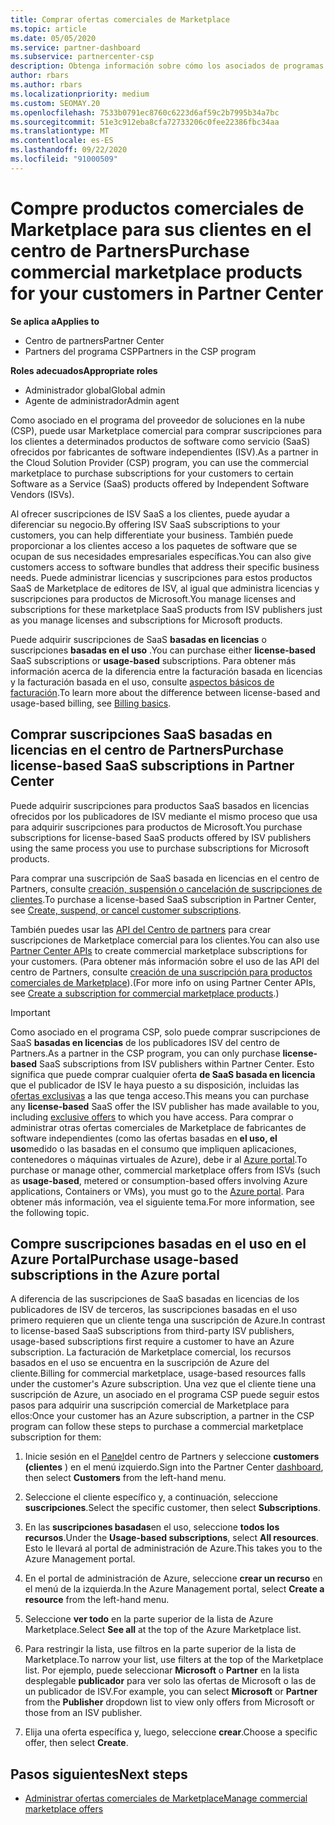 ```yaml
---
title: Comprar ofertas comerciales de Marketplace
ms.topic: article
ms.date: 05/05/2020
ms.service: partner-dashboard
ms.subservice: partnercenter-csp
description: Obtenga información sobre cómo los asociados de programas de CSP pueden usar el Marketplace del centro de partners para realizar compras de clientes de ofertas de SaaS de fabricantes de software independientes (ISV).
author: rbars
ms.author: rbars
ms.localizationpriority: medium
ms.custom: SEOMAY.20
ms.openlocfilehash: 7533b0791ec8760c6223d6af59c2b7995b34a7bc
ms.sourcegitcommit: 51e3c912eba8cfa72733206c0fee22386fbc34aa
ms.translationtype: MT
ms.contentlocale: es-ES
ms.lasthandoff: 09/22/2020
ms.locfileid: "91000509"
---
```

# <a name="purchase-commercial-marketplace-products-for-your-customers-in-partner-center"></a><span data-ttu-id="48af7-103">Compre productos comerciales de Marketplace para sus clientes en el centro de Partners</span><span class="sxs-lookup"><span data-stu-id="48af7-103">Purchase commercial marketplace products for your customers in Partner Center</span></span>

<span data-ttu-id="48af7-104">**Se aplica a**</span><span class="sxs-lookup"><span data-stu-id="48af7-104">**Applies to**</span></span>

- <span data-ttu-id="48af7-105">Centro de partners</span><span class="sxs-lookup"><span data-stu-id="48af7-105">Partner Center</span></span>
- <span data-ttu-id="48af7-106">Partners del programa CSP</span><span class="sxs-lookup"><span data-stu-id="48af7-106">Partners in the CSP program</span></span>

<span data-ttu-id="48af7-107">**Roles adecuados**</span><span class="sxs-lookup"><span data-stu-id="48af7-107">**Appropriate roles**</span></span>

- <span data-ttu-id="48af7-108">Administrador global</span><span class="sxs-lookup"><span data-stu-id="48af7-108">Global admin</span></span>
- <span data-ttu-id="48af7-109">Agente de administrador</span><span class="sxs-lookup"><span data-stu-id="48af7-109">Admin agent</span></span>

<span data-ttu-id="48af7-110">Como asociado en el programa del proveedor de soluciones en la nube (CSP), puede usar Marketplace comercial para comprar suscripciones para los clientes a determinados productos de software como servicio (SaaS) ofrecidos por fabricantes de software independientes (ISV).</span><span class="sxs-lookup"><span data-stu-id="48af7-110">As a partner in the Cloud Solution Provider (CSP) program, you can use the commercial marketplace to purchase subscriptions for your customers to certain Software as a Service (SaaS) products offered by Independent Software Vendors (ISVs).</span></span> 

<span data-ttu-id="48af7-111">Al ofrecer suscripciones de ISV SaaS a los clientes, puede ayudar a diferenciar su negocio.</span><span class="sxs-lookup"><span data-stu-id="48af7-111">By offering ISV SaaS subscriptions to your customers, you can help differentiate your business.</span></span> <span data-ttu-id="48af7-112">También puede proporcionar a los clientes acceso a los paquetes de software que se ocupan de sus necesidades empresariales específicas.</span><span class="sxs-lookup"><span data-stu-id="48af7-112">You can also give customers access to software bundles that address their specific business needs.</span></span> <span data-ttu-id="48af7-113">Puede administrar licencias y suscripciones para estos productos SaaS de Marketplace de editores de ISV, al igual que administra licencias y suscripciones para productos de Microsoft.</span><span class="sxs-lookup"><span data-stu-id="48af7-113">You manage licenses and subscriptions for these marketplace SaaS products from ISV publishers just as you manage licenses and subscriptions for Microsoft products.</span></span>

<span data-ttu-id="48af7-114">Puede adquirir suscripciones de SaaS **basadas en licencias** o suscripciones **basadas en el uso** .</span><span class="sxs-lookup"><span data-stu-id="48af7-114">You can purchase either **license-based** SaaS subscriptions or **usage-based** subscriptions.</span></span> <span data-ttu-id="48af7-115">Para obtener más información acerca de la diferencia entre la facturación basada en licencias y la facturación basada en el uso, consulte [aspectos básicos de facturación](billing-basics.md).</span><span class="sxs-lookup"><span data-stu-id="48af7-115">To learn more about the difference between license-based and usage-based billing, see [Billing basics](billing-basics.md).</span></span>

## <a name="purchase-license-based-saas-subscriptions-in-partner-center"></a><span data-ttu-id="48af7-116">Comprar suscripciones SaaS basadas en licencias en el centro de Partners</span><span class="sxs-lookup"><span data-stu-id="48af7-116">Purchase license-based SaaS subscriptions in Partner Center</span></span>

<span data-ttu-id="48af7-117">Puede adquirir suscripciones para productos SaaS basados en licencias ofrecidos por los publicadores de ISV mediante el mismo proceso que usa para adquirir suscripciones para productos de Microsoft.</span><span class="sxs-lookup"><span data-stu-id="48af7-117">You purchase subscriptions for license-based SaaS products offered by ISV publishers using the same process you use to purchase subscriptions for Microsoft products.</span></span>

<span data-ttu-id="48af7-118">Para comprar una suscripción de SaaS basada en licencias en el centro de Partners, consulte [creación, suspensión o cancelación de suscripciones de clientes](create-a-new-subscription.md#create-a-new-subscription).</span><span class="sxs-lookup"><span data-stu-id="48af7-118">To purchase a license-based SaaS subscription in Partner Center, see [Create, suspend, or cancel customer subscriptions](create-a-new-subscription.md#create-a-new-subscription).</span></span>

<span data-ttu-id="48af7-119">También puedes usar las [API del Centro de partners](/partner-center/develop/) para crear suscripciones de Marketplace comercial para los clientes.</span><span class="sxs-lookup"><span data-stu-id="48af7-119">You can also use [Partner Center APIs](/partner-center/develop/) to create commercial marketplace subscriptions for your customers.</span></span> <span data-ttu-id="48af7-120">(Para obtener más información sobre el uso de las API del centro de Partners, consulte [creación de una suscripción para productos comerciales de Marketplace](/partner-center/develop/create-subscription-azure-marketplace-products)).</span><span class="sxs-lookup"><span data-stu-id="48af7-120">(For more info on using Partner Center APIs, see [Create a subscription for commercial marketplace products](/partner-center/develop/create-subscription-azure-marketplace-products).)</span></span>

>[!IMPORTANT]
> <span data-ttu-id="48af7-121">Como asociado en el programa CSP, solo puede comprar suscripciones de SaaS **basadas en licencias** de los publicadores ISV del centro de Partners.</span><span class="sxs-lookup"><span data-stu-id="48af7-121">As a partner in the CSP program, you can only purchase **license-based** SaaS subscriptions from ISV publishers within Partner Center.</span></span> <span data-ttu-id="48af7-122">Esto significa que puede comprar cualquier oferta **de SaaS basada en licencia** que el publicador de ISV le haya puesto a su disposición, incluidas las [ofertas exclusivas](csp-commercial-marketplace-discover.md#learn-about-marketplace-exclusive-offers) a las que tenga acceso.</span><span class="sxs-lookup"><span data-stu-id="48af7-122">This means you can purchase any **license-based** SaaS offer the ISV publisher has made available to you, including [exclusive offers](csp-commercial-marketplace-discover.md#learn-about-marketplace-exclusive-offers) to which you have access.</span></span> <span data-ttu-id="48af7-123">Para comprar o administrar otras ofertas comerciales de Marketplace de fabricantes de software independientes (como las ofertas basadas en **el uso, el uso**medido o las basadas en el consumo que impliquen aplicaciones, contenedores o máquinas virtuales de Azure), debe ir al [Azure portal](https://portal.azure.com/).</span><span class="sxs-lookup"><span data-stu-id="48af7-123">To purchase or manage other, commercial marketplace offers from ISVs (such as **usage-based**, metered or consumption-based offers involving Azure applications, Containers or VMs), you must go to the [Azure portal](https://portal.azure.com/).</span></span> <span data-ttu-id="48af7-124">Para obtener más información, vea el siguiente tema.</span><span class="sxs-lookup"><span data-stu-id="48af7-124">For more information, see the following topic.</span></span>

## <a name="purchase-usage-based-subscriptions-in-the-azure-portal"></a><span data-ttu-id="48af7-125">Compre suscripciones basadas en el uso en el Azure Portal</span><span class="sxs-lookup"><span data-stu-id="48af7-125">Purchase usage-based subscriptions in the Azure portal</span></span>

<span data-ttu-id="48af7-126">A diferencia de las suscripciones de SaaS basadas en licencias de los publicadores de ISV de terceros, las suscripciones basadas en el uso primero requieren que un cliente tenga una suscripción de Azure.</span><span class="sxs-lookup"><span data-stu-id="48af7-126">In contrast to license-based SaaS subscriptions from third-party ISV publishers, usage-based subscriptions first require a customer to have an Azure subscription.</span></span> <span data-ttu-id="48af7-127">La facturación de Marketplace comercial, los recursos basados en el uso se encuentra en la suscripción de Azure del cliente.</span><span class="sxs-lookup"><span data-stu-id="48af7-127">Billing for commercial marketplace, usage-based resources falls under the customer's Azure subscription.</span></span> <span data-ttu-id="48af7-128">Una vez que el cliente tiene una suscripción de Azure, un asociado en el programa CSP puede seguir estos pasos para adquirir una suscripción comercial de Marketplace para ellos:</span><span class="sxs-lookup"><span data-stu-id="48af7-128">Once your customer has an Azure subscription, a partner in the CSP program can follow these steps to purchase a commercial marketplace subscription for them:</span></span>

1. <span data-ttu-id="48af7-129">Inicie sesión en el [Panel](https://partner.microsoft.com/dashboard)del centro de Partners y seleccione **customers (clientes** ) en el menú izquierdo.</span><span class="sxs-lookup"><span data-stu-id="48af7-129">Sign into the Partner Center [dashboard](https://partner.microsoft.com/dashboard), then select **Customers** from the left-hand menu.</span></span>

2. <span data-ttu-id="48af7-130">Seleccione el cliente específico y, a continuación, seleccione **suscripciones**.</span><span class="sxs-lookup"><span data-stu-id="48af7-130">Select the specific customer, then select **Subscriptions**.</span></span>  

3. <span data-ttu-id="48af7-131">En las **suscripciones basadas**en el uso, seleccione **todos los recursos**.</span><span class="sxs-lookup"><span data-stu-id="48af7-131">Under the **Usage-based subscriptions**, select **All resources**.</span></span> <span data-ttu-id="48af7-132">Esto le llevará al portal de administración de Azure.</span><span class="sxs-lookup"><span data-stu-id="48af7-132">This takes you to the Azure Management portal.</span></span>

4. <span data-ttu-id="48af7-133">En el portal de administración de Azure, seleccione **crear un recurso** en el menú de la izquierda.</span><span class="sxs-lookup"><span data-stu-id="48af7-133">In the Azure Management portal, select **Create a resource** from the left-hand menu.</span></span>

5. <span data-ttu-id="48af7-134">Seleccione **ver todo** en la parte superior de la lista de Azure Marketplace.</span><span class="sxs-lookup"><span data-stu-id="48af7-134">Select **See all** at the top of the Azure Marketplace list.</span></span>

6. <span data-ttu-id="48af7-135">Para restringir la lista, use filtros en la parte superior de la lista de Marketplace.</span><span class="sxs-lookup"><span data-stu-id="48af7-135">To narrow your list, use filters at the top of the Marketplace list.</span></span> <span data-ttu-id="48af7-136">Por ejemplo, puede seleccionar **Microsoft** o **Partner** en la lista desplegable **publicador** para ver solo las ofertas de Microsoft o las de un publicador de ISV.</span><span class="sxs-lookup"><span data-stu-id="48af7-136">For example, you can select **Microsoft** or **Partner** from the **Publisher** dropdown list to view only offers from Microsoft or those from an ISV publisher.</span></span>

7. <span data-ttu-id="48af7-137">Elija una oferta específica y, luego, seleccione **crear**.</span><span class="sxs-lookup"><span data-stu-id="48af7-137">Choose a specific offer, then select **Create**.</span></span>

## <a name="next-steps"></a><span data-ttu-id="48af7-138">Pasos siguientes</span><span class="sxs-lookup"><span data-stu-id="48af7-138">Next steps</span></span>

- [<span data-ttu-id="48af7-139">Administrar ofertas comerciales de Marketplace</span><span class="sxs-lookup"><span data-stu-id="48af7-139">Manage commercial marketplace offers</span></span>](csp-commercial-marketplace-purchase.md)